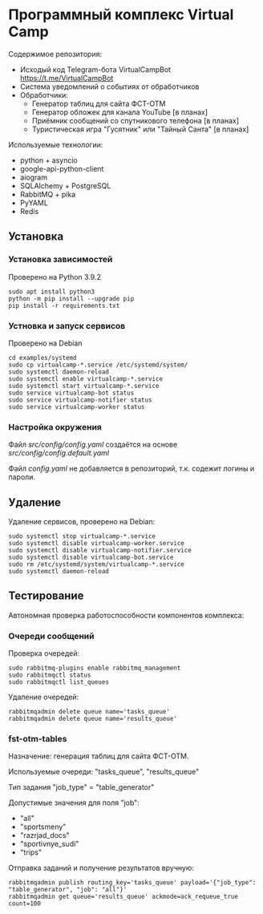# Программный комплекс Virtual Camp

Содержимое репозитория:

* Исходый код Telegram-бота VirtualCampBot <https://t.me/VirtualCampBot>
* Система уведомлений о событиях от обработчиков
* Обработчики:
  * Генератор таблиц для сайта ФСТ-ОТМ
  * Генератор обложек для канала YouTube [в планах]
  * Приёмник сообщений со спутникового телефона [в планах]
  * Туристическая игра "Гусятник" или "Тайный Санта" [в планах]

Используемые технологии:

* python + asyncio
* google-api-python-client
* aiogram
* SQLAlchemy + PostgreSQL
* RabbitMQ + pika
* PyYAML
* Redis

## Установка

### Установка зависимостей

Проверено на Python 3.9.2

    sudo apt install python3
    python -m pip install --upgrade pip
    pip install -r requirements.txt

### Устновка и запуск сервисов

Проверено на Debian

    cd examples/systemd
    sudo cp virtualcamp-*.service /etc/systemd/system/
    sudo systemctl daemon-reload
    sudo systemctl enable virtualcamp-*.service
    sudo systemctl start virtualcamp-*.service
    sudo service virtualcamp-bot status
    sudo service virtualcamp-notifier status
    sudo service virtualcamp-worker status

### Настройка окружения

Файл *src/config/config.yaml* создаётся на основе *src/config/config.default.yaml*

Файл *config.yaml* не добавляется в репозиторий, т.к. содежит логины и пароли.

## Удаление

Удаление сервисов, проверено на Debian:

    sudo systemctl stop virtualcamp-*.service
    sudo systemctl disable virtualcamp-worker.service
    sudo systemctl disable virtualcamp-notifier.service
    sudo systemctl disable virtualcamp-bot.service
    sudo rm /etc/systemd/system/virtualcamp-*.service
    sudo systemctl daemon-reload

## Тестирование

Автономная проверка работоспособности компонентов комплекса:

### Очереди сообщений

Проверка очередей:

    sudo rabbitmq-plugins enable rabbitmq_management
    sudo rabbitmqctl status
    sudo rabbitmqctl list_queues

Удаление очередей:

    rabbitmqadmin delete queue name='tasks_queue'
    rabbitmqadmin delete queue name='results_queue'

### fst-otm-tables

Назначение: генерация таблиц для сайта ФСТ-ОТМ.

Используемые очереди: "tasks_queue", "results_queue"

Тип задания "job_type" = "table_generator"

Допустимые значения для поля "job":

* "all"
* "sportsmeny"
* "razrjad_docs"
* "sportivnye_sudi"
* "trips"

Отправка заданий и получение результатов вручную:

    rabbitmqadmin publish routing_key='tasks_queue' payload='{"job_type": "table_generator", "job": "all"}'
    rabbitmqadmin get queue='results_queue' ackmode=ack_requeue_true count=100
